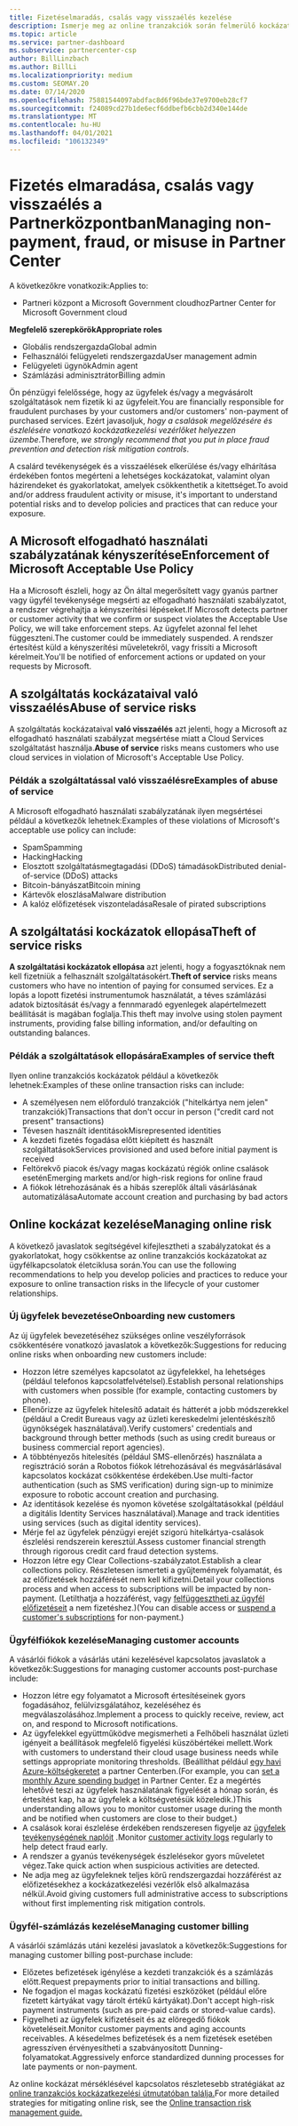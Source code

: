 ```yaml
---
title: Fizetéselmaradás, csalás vagy visszaélés kezelése
description: Ismerje meg az online tranzakciók során felmerülő kockázatokat, valamint a kockázatok kezelésével és enyhítésével kapcsolatos ajánlott eljárásokat a partner Centerben.
ms.topic: article
ms.service: partner-dashboard
ms.subservice: partnercenter-csp
author: BillLinzbach
ms.author: BillLi
ms.localizationpriority: medium
ms.custom: SEOMAY.20
ms.date: 07/14/2020
ms.openlocfilehash: 75881544097abdfac8d6f96bde37e9700eb28cf7
ms.sourcegitcommit: f24089cd27b1de6ecf6ddbefb6cbb2d340e144de
ms.translationtype: MT
ms.contentlocale: hu-HU
ms.lasthandoff: 04/01/2021
ms.locfileid: "106132349"
---
```

# <a name="managing-non-payment-fraud-or-misuse-in-partner-center"></a><span data-ttu-id="a28f2-103">Fizetés elmaradása, csalás vagy visszaélés a Partnerközpontban</span><span class="sxs-lookup"><span data-stu-id="a28f2-103">Managing non-payment, fraud, or misuse in Partner Center</span></span>

<span data-ttu-id="a28f2-104">A következőkre vonatkozik:</span><span class="sxs-lookup"><span data-stu-id="a28f2-104">Applies to:</span></span>

- <span data-ttu-id="a28f2-105">Partneri központ a Microsoft Government cloudhoz</span><span class="sxs-lookup"><span data-stu-id="a28f2-105">Partner Center for Microsoft Government cloud</span></span>

<span data-ttu-id="a28f2-106">**Megfelelő szerepkörök**</span><span class="sxs-lookup"><span data-stu-id="a28f2-106">**Appropriate roles**</span></span>

- <span data-ttu-id="a28f2-107">Globális rendszergazda</span><span class="sxs-lookup"><span data-stu-id="a28f2-107">Global admin</span></span>
- <span data-ttu-id="a28f2-108">Felhasználói felügyeleti rendszergazda</span><span class="sxs-lookup"><span data-stu-id="a28f2-108">User management admin</span></span>
- <span data-ttu-id="a28f2-109">Felügyeleti ügynök</span><span class="sxs-lookup"><span data-stu-id="a28f2-109">Admin agent</span></span>
- <span data-ttu-id="a28f2-110">Számlázási adminisztrátor</span><span class="sxs-lookup"><span data-stu-id="a28f2-110">Billing admin</span></span>

<span data-ttu-id="a28f2-111">Ön pénzügyi felelőssége, hogy az ügyfelek és/vagy a megvásárolt szolgáltatások nem fizetik ki az ügyfeleit.</span><span class="sxs-lookup"><span data-stu-id="a28f2-111">You are financially responsible for fraudulent purchases by your customers and/or customers' non-payment of purchased services.</span></span> <span data-ttu-id="a28f2-112">Ezért javasoljuk, *hogy a csalások megelőzésére és észlelésére vonatkozó kockázatkezelési vezérlőket helyezzen üzembe*.</span><span class="sxs-lookup"><span data-stu-id="a28f2-112">Therefore, *we strongly recommend that you put in place fraud prevention and detection risk mitigation controls*.</span></span>

<span data-ttu-id="a28f2-113">A csalárd tevékenységek és a visszaélések elkerülése és/vagy elhárítása érdekében fontos megérteni a lehetséges kockázatokat, valamint olyan házirendeket és gyakorlatokat, amelyek csökkenthetik a kitettséget.</span><span class="sxs-lookup"><span data-stu-id="a28f2-113">To avoid and/or address fraudulent activity or misuse, it's important to understand potential risks and to develop policies and practices that can reduce your exposure.</span></span>

## <a name="enforcement-of-microsoft-acceptable-use-policy"></a><span data-ttu-id="a28f2-114">A Microsoft elfogadható használati szabályzatának kényszerítése</span><span class="sxs-lookup"><span data-stu-id="a28f2-114">Enforcement of Microsoft Acceptable Use Policy</span></span>

<span data-ttu-id="a28f2-115">Ha a Microsoft észleli, hogy az Ön által megerősített vagy gyanús partner vagy ügyfél tevékenysége megsérti az elfogadható használati szabályzatot, a rendszer végrehajtja a kényszerítési lépéseket.</span><span class="sxs-lookup"><span data-stu-id="a28f2-115">If Microsoft detects partner or customer activity that we confirm or suspect violates the Acceptable Use Policy, we will take enforcement steps.</span></span> <span data-ttu-id="a28f2-116">Az ügyfelet azonnal fel lehet függeszteni.</span><span class="sxs-lookup"><span data-stu-id="a28f2-116">The customer could be immediately suspended.</span></span> <span data-ttu-id="a28f2-117">A rendszer értesítést küld a kényszerítési műveletekről, vagy frissíti a Microsoft kérelmeit.</span><span class="sxs-lookup"><span data-stu-id="a28f2-117">You'll be notified of enforcement actions or updated on your requests by Microsoft.</span></span>

## <a name="abuse-of-service-risks"></a><span data-ttu-id="a28f2-118">A szolgáltatás kockázataival való visszaélés</span><span class="sxs-lookup"><span data-stu-id="a28f2-118">Abuse of service risks</span></span>

<span data-ttu-id="a28f2-119">A szolgáltatás kockázataival **való visszaélés** azt jelenti, hogy a Microsoft az elfogadható használati szabályzat megsértése miatt a Cloud Services szolgáltatást használja.</span><span class="sxs-lookup"><span data-stu-id="a28f2-119">**Abuse of service** risks means customers who use cloud services in violation of Microsoft's Acceptable Use Policy.</span></span>

### <a name="examples-of-abuse-of-service"></a><span data-ttu-id="a28f2-120">Példák a szolgáltatással való visszaélésre</span><span class="sxs-lookup"><span data-stu-id="a28f2-120">Examples of abuse of service</span></span>

<span data-ttu-id="a28f2-121">A Microsoft elfogadható használati szabályzatának ilyen megsértései például a következők lehetnek:</span><span class="sxs-lookup"><span data-stu-id="a28f2-121">Examples of these violations of Microsoft's acceptable use policy can include:</span></span>

- <span data-ttu-id="a28f2-122">Spam</span><span class="sxs-lookup"><span data-stu-id="a28f2-122">Spamming</span></span>
- <span data-ttu-id="a28f2-123">Hacking</span><span class="sxs-lookup"><span data-stu-id="a28f2-123">Hacking</span></span>
- <span data-ttu-id="a28f2-124">Elosztott szolgáltatásmegtagadási (DDoS) támadások</span><span class="sxs-lookup"><span data-stu-id="a28f2-124">Distributed denial-of-service (DDoS) attacks</span></span>
- <span data-ttu-id="a28f2-125">Bitcoin-bányászat</span><span class="sxs-lookup"><span data-stu-id="a28f2-125">Bitcoin mining</span></span>
- <span data-ttu-id="a28f2-126">Kártevők eloszlása</span><span class="sxs-lookup"><span data-stu-id="a28f2-126">Malware distribution</span></span>
- <span data-ttu-id="a28f2-127">A kalóz előfizetések viszonteladása</span><span class="sxs-lookup"><span data-stu-id="a28f2-127">Resale of pirated subscriptions</span></span>

## <a name="theft-of-service-risks"></a><span data-ttu-id="a28f2-128">A szolgáltatási kockázatok ellopása</span><span class="sxs-lookup"><span data-stu-id="a28f2-128">Theft of service risks</span></span>

<span data-ttu-id="a28f2-129">**A szolgáltatási kockázatok ellopása** azt jelenti, hogy a fogyasztóknak nem kell fizetniük a felhasznált szolgáltatásokért.</span><span class="sxs-lookup"><span data-stu-id="a28f2-129">**Theft of service** risks means customers who have no intention of paying for consumed services.</span></span> <span data-ttu-id="a28f2-130">Ez a lopás a lopott fizetési instrumentumok használatát, a téves számlázási adatok biztosítását és/vagy a fennmaradó egyenlegek alapértelmezett beállítását is magában foglalja.</span><span class="sxs-lookup"><span data-stu-id="a28f2-130">This theft may involve using stolen payment instruments, providing false billing information, and/or defaulting on outstanding balances.</span></span>

### <a name="examples-of-service-theft"></a><span data-ttu-id="a28f2-131">Példák a szolgáltatások ellopására</span><span class="sxs-lookup"><span data-stu-id="a28f2-131">Examples of service theft</span></span>

<span data-ttu-id="a28f2-132">Ilyen online tranzakciós kockázatok például a következők lehetnek:</span><span class="sxs-lookup"><span data-stu-id="a28f2-132">Examples of these online transaction risks can include:</span></span>

- <span data-ttu-id="a28f2-133">A személyesen nem előforduló tranzakciók ("hitelkártya nem jelen" tranzakciók)</span><span class="sxs-lookup"><span data-stu-id="a28f2-133">Transactions that don't occur in person ("credit card not present" transactions)</span></span>
- <span data-ttu-id="a28f2-134">Tévesen használt identitások</span><span class="sxs-lookup"><span data-stu-id="a28f2-134">Misrepresented identities</span></span>
- <span data-ttu-id="a28f2-135">A kezdeti fizetés fogadása előtt kiépített és használt szolgáltatások</span><span class="sxs-lookup"><span data-stu-id="a28f2-135">Services provisioned and used before initial payment is received</span></span>
- <span data-ttu-id="a28f2-136">Feltörekvő piacok és/vagy magas kockázatú régiók online csalások esetén</span><span class="sxs-lookup"><span data-stu-id="a28f2-136">Emerging markets and/or high-risk regions for online fraud</span></span>
- <span data-ttu-id="a28f2-137">A fiókok létrehozásának és a hibás szereplők általi vásárlásának automatizálása</span><span class="sxs-lookup"><span data-stu-id="a28f2-137">Automate account creation and purchasing by bad actors</span></span>

## <a name="managing-online-risk"></a><span data-ttu-id="a28f2-138">Online kockázat kezelése</span><span class="sxs-lookup"><span data-stu-id="a28f2-138">Managing online risk</span></span>

<span data-ttu-id="a28f2-139">A következő javaslatok segítségével kifejlesztheti a szabályzatokat és a gyakorlatokat, hogy csökkentse az online tranzakciós kockázatokat az ügyfélkapcsolatok életciklusa során.</span><span class="sxs-lookup"><span data-stu-id="a28f2-139">You can use the following recommendations to help you develop policies and practices to reduce your exposure to online transaction risks in the lifecycle of your customer relationships.</span></span>

### <a name="onboarding-new-customers"></a><span data-ttu-id="a28f2-140">Új ügyfelek bevezetése</span><span class="sxs-lookup"><span data-stu-id="a28f2-140">Onboarding new customers</span></span>

<span data-ttu-id="a28f2-141">Az új ügyfelek bevezetéséhez szükséges online veszélyforrások csökkentésére vonatkozó javaslatok a következők:</span><span class="sxs-lookup"><span data-stu-id="a28f2-141">Suggestions for reducing online risks when onboarding new customers include:</span></span>

- <span data-ttu-id="a28f2-142">Hozzon létre személyes kapcsolatot az ügyfelekkel, ha lehetséges (például telefonos kapcsolatfelvételsel).</span><span class="sxs-lookup"><span data-stu-id="a28f2-142">Establish personal relationships with customers when possible (for example, contacting customers by phone).</span></span>
- <span data-ttu-id="a28f2-143">Ellenőrizze az ügyfelek hitelesítő adatait és hátterét a jobb módszerekkel (például a Credit Bureaus vagy az üzleti kereskedelmi jelentéskészítő ügynökségek használatával).</span><span class="sxs-lookup"><span data-stu-id="a28f2-143">Verify customers' credentials and background through better methods (such as using credit bureaus or business commercial report agencies).</span></span>
- <span data-ttu-id="a28f2-144">A többtényezős hitelesítés (például SMS-ellenőrzés) használata a regisztráció során a Robotos fiókok létrehozásával és megvásárlásával kapcsolatos kockázat csökkentése érdekében.</span><span class="sxs-lookup"><span data-stu-id="a28f2-144">Use multi-factor authentication (such as SMS verification) during sign-up to minimize exposure to robotic account creation and purchasing.</span></span>
- <span data-ttu-id="a28f2-145">Az identitások kezelése és nyomon követése szolgáltatásokkal (például a digitális Identity Services használatával).</span><span class="sxs-lookup"><span data-stu-id="a28f2-145">Manage and track identities using services (such as digital identity services).</span></span>
- <span data-ttu-id="a28f2-146">Mérje fel az ügyfelek pénzügyi erejét szigorú hitelkártya-csalások észlelési rendszerein keresztül.</span><span class="sxs-lookup"><span data-stu-id="a28f2-146">Assess customer financial strength through rigorous credit card fraud detection systems.</span></span>
- <span data-ttu-id="a28f2-147">Hozzon létre egy Clear Collections-szabályzatot.</span><span class="sxs-lookup"><span data-stu-id="a28f2-147">Establish a clear collections policy.</span></span> <span data-ttu-id="a28f2-148">Részletesen ismerteti a gyűjtemények folyamatát, és az előfizetések hozzáférését nem kell kifizetni.</span><span class="sxs-lookup"><span data-stu-id="a28f2-148">Detail your collections process and when access to subscriptions will be impacted by non-payment.</span></span> <span data-ttu-id="a28f2-149">(Letilthatja a hozzáférést, vagy [felfüggesztheti az ügyfél előfizetéseit](create-a-new-subscription.md#suspend-a-subscription) a nem fizetéshez.)</span><span class="sxs-lookup"><span data-stu-id="a28f2-149">(You can disable access or [suspend a customer's subscriptions](create-a-new-subscription.md#suspend-a-subscription) for non-payment.)</span></span>

### <a name="managing-customer-accounts"></a><span data-ttu-id="a28f2-150">Ügyfélfiókok kezelése</span><span class="sxs-lookup"><span data-stu-id="a28f2-150">Managing customer accounts</span></span>

<span data-ttu-id="a28f2-151">A vásárlói fiókok a vásárlás utáni kezelésével kapcsolatos javaslatok a következők:</span><span class="sxs-lookup"><span data-stu-id="a28f2-151">Suggestions for managing customer accounts post-purchase include:</span></span>

- <span data-ttu-id="a28f2-152">Hozzon létre egy folyamatot a Microsoft értesítéseinek gyors fogadásához, felülvizsgálatához, kezeléséhez és megválaszolásához.</span><span class="sxs-lookup"><span data-stu-id="a28f2-152">Implement a process to quickly receive, review, act on, and respond to Microsoft notifications.</span></span>
- <span data-ttu-id="a28f2-153">Az ügyfelekkel együttműködve megismerheti a Felhőbeli használat üzleti igényeit a beállítások megfelelő figyelési küszöbértékei mellett.</span><span class="sxs-lookup"><span data-stu-id="a28f2-153">Work with customers to understand their cloud usage business needs while settings appropriate monitoring thresholds.</span></span> <span data-ttu-id="a28f2-154">(Beállíthat például [egy havi Azure-költségkeretet](set-an-azure-spending-budget-for-your-customers.md) a partner Centerben.</span><span class="sxs-lookup"><span data-stu-id="a28f2-154">(For example, you can [set a monthly Azure spending budget](set-an-azure-spending-budget-for-your-customers.md) in Partner Center.</span></span> <span data-ttu-id="a28f2-155">Ez a megértés lehetővé teszi az ügyfelek használatának figyelését a hónap során, és értesítést kap, ha az ügyfelek a költségvetésük közeledik.)</span><span class="sxs-lookup"><span data-stu-id="a28f2-155">This understanding allows you to monitor customer usage during the month and be notified when customers are close to their budget.)</span></span>
- <span data-ttu-id="a28f2-156">A csalások korai észlelése érdekében rendszeresen figyelje az [ügyfelek tevékenységének naplóit](activity-logs.md) .</span><span class="sxs-lookup"><span data-stu-id="a28f2-156">Monitor [customer activity logs](activity-logs.md) regularly to help detect fraud early.</span></span>
- <span data-ttu-id="a28f2-157">A rendszer a gyanús tevékenységek észlelésekor gyors műveletet végez.</span><span class="sxs-lookup"><span data-stu-id="a28f2-157">Take quick action when suspicious activities are detected.</span></span>
- <span data-ttu-id="a28f2-158">Ne adja meg az ügyfeleknek teljes körű rendszergazdai hozzáférést az előfizetésekhez a kockázatkezelési vezérlők első alkalmazása nélkül.</span><span class="sxs-lookup"><span data-stu-id="a28f2-158">Avoid giving customers full administrative access to subscriptions without first implementing risk mitigation controls.</span></span>

### <a name="managing-customer-billing"></a><span data-ttu-id="a28f2-159">Ügyfél-számlázás kezelése</span><span class="sxs-lookup"><span data-stu-id="a28f2-159">Managing customer billing</span></span>

<span data-ttu-id="a28f2-160">A vásárlói számlázás utáni kezelési javaslatok a következők:</span><span class="sxs-lookup"><span data-stu-id="a28f2-160">Suggestions for managing customer billing post-purchase include:</span></span>

- <span data-ttu-id="a28f2-161">Előzetes befizetések igénylése a kezdeti tranzakciók és a számlázás előtt.</span><span class="sxs-lookup"><span data-stu-id="a28f2-161">Request prepayments prior to initial transactions and billing.</span></span>
- <span data-ttu-id="a28f2-162">Ne fogadjon el magas kockázatú fizetési eszközöket (például előre fizetett kártyákat vagy tárolt értékű kártyákat).</span><span class="sxs-lookup"><span data-stu-id="a28f2-162">Don't accept high-risk payment instruments (such as pre-paid cards or stored-value cards).</span></span>
- <span data-ttu-id="a28f2-163">Figyelheti az ügyfelek kifizetéseit és az elöregedő fiókok követeléseit.</span><span class="sxs-lookup"><span data-stu-id="a28f2-163">Monitor customer payments and aging accounts receivables.</span></span> <span data-ttu-id="a28f2-164">A késedelmes befizetések és a nem fizetések esetében agresszíven érvényesítheti a szabványosított Dunning-folyamatokat.</span><span class="sxs-lookup"><span data-stu-id="a28f2-164">Aggressively enforce standardized dunning processes for late payments or non-payment.</span></span>

<span data-ttu-id="a28f2-165">Az online kockázat mérséklésével kapcsolatos részletesebb stratégiákat az [online tranzakciós kockázatkezelési útmutatóban találja.](https://query.prod.cms.rt.microsoft.com/cms/api/am/binary/RE4Bhtt)</span><span class="sxs-lookup"><span data-stu-id="a28f2-165">For more detailed strategies for mitigating online risk, see the [Online transaction risk management guide.](https://query.prod.cms.rt.microsoft.com/cms/api/am/binary/RE4Bhtt)</span></span>
